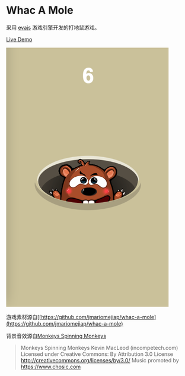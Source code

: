 # Whac A Mole

采用 [evajs](https://github.com/eva-engine/eva.js) 游戏引擎开发的打地鼠游戏。

[Live Demo](https://codetyphon.github.io/eva-Whac-A-Mole/)

![](screen.png)


游戏素材源自[[https://github.com/jmariomejiap/whac-a-mole](https://github.com/jmariomejiap/whac-a-mole)

背景音效源自[Monkeys Spinning Monkeys](https://www.chosic.com/download-audio/?t=27247&tag=all)

>Monkeys Spinning Monkeys Kevin MacLeod (incompetech.com)
Licensed under Creative Commons: By Attribution 3.0 License
http://creativecommons.org/licenses/by/3.0/
Music promoted by https://www.chosic.com

